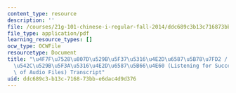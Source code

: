 ```yaml
---
content_type: resource
description: ''
file: /courses/21g-101-chinese-i-regular-fall-2014/ddc689c3b13c716873bbe6dac4d9d376_MIT21G_101F14_Trust_Ears_Chinese.pdf
file_type: application/pdf
learning_resource_types: []
ocw_type: OCWFile
resourcetype: Document
title: "\u4F7F\u7528\u807D\u529B\u5F37\u5316\u4E2D\u6587\u5B78\u7FD2 / \u4F7F\u7528\
  \u542C\u529B\u5F3A\u5316\u4E2D\u6587\u5B66\u4E60 (Listening for Success: The Importance\
  \ of Audio Files) Transcript"
uid: ddc689c3-b13c-7168-73bb-e6dac4d9d376
---
```

